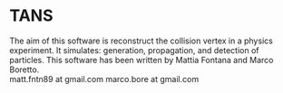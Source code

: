 # TANS

The aim of this software is reconstruct the collision vertex in a physics experiment. It simulates: generation, propagation, and detection of particles.      This software has been written by Mattia Fontana and Marco Boretto.  
matt.fntn89 at gmail.com
marco.bore at gmail.com

